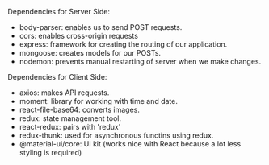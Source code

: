 Dependencies for Server Side:

- body-parser: enables us to send POST requests.
- cors: enables cross-origin requests
- express: framework for creating the routing of our application.
- mongoose: creates models for our POSTs.
- nodemon: prevents manual restarting of server when we make changes.

Dependencies for Client Side:

- axios: makes API requests.
- moment: library for working with time and date.
- react-file-base64: converts images.
- redux: state management tool.
- react-redux: pairs with 'redux'
- redux-thunk: used for asynchronous functins using redux.
- @material-ui/core: UI kit (works nice with React because a lot less styling is required)